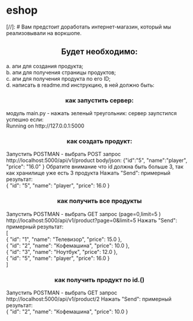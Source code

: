 # eshop

[//]: # Вам предстоит доработать интернет-магазин, который мы реализовывали на воркшопе.
<h2 align="center">Будет необходимо:</h2>
a. апи для создания продукта;<br>
b. апи для получения страницы продуктов;<br>
c. апи для получения продукта по его ID;<br>
d. написать в readme.md инструкцию, в ней должно быть:<br>

<h3 align="center"> как запустить сервер:</h3>
модуль main.py - нажать зеленый треугольник: сервер заупстился успешно если:<br>
Running on http://127.0.0.1:5000
<br>
<h3 align="center">как создать продукт:</h3>
Запустить POSTMAN - выбрать POST запрос http://localhost:5000/api/v1/product 
body/json: {"id":"5", "name":"player", "price":  "16.0" }
Обратите внимание что id должна быть больше 3, так как хранилище уже есть 3 продукта
Нажать "Send": примерный результат:
<br> {
    "id": "5",
    "name": "player",
    "price": 16.0
}
<br>
<h3 align="center">как получить все продукты</h3>
Запустить POSTMAN - выбрать GET запрос (page=0,limit=5 ) http://localhost:5000/api/v1/product?page=0&limit=5
Нажать "Send": примерный результат:
<br>[
<br>{
        "id": "1",
        "name": "Телевизор",
        "price": 15.0
    },
<br>    {
        "id": "2",
        "name": "Кофемашина",
        "price": 10.0
    },
<br>     {
        "id": "3",
        "name": "Ноутбук",
        "price": 12.0
    },
<br>     {
        "id": "5",
        "name": "player",
        "price": 16.0
    }
<br>]
<h3 align="center"> как получить продукт по id.()</h3>
Запустить POSTMAN - выбрать GET запрос http://localhost:5000/api/v1/product/2
Нажать "Send": примерный результат:
<br>
{
    "id": "2",
    "name": "Кофемашина",
    "price": 10.0
}